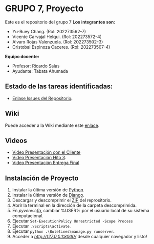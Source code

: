 # GRUPO 7, Proyecto
Este es el repositorio del grupo 7
**Los integrantes son:**

* Yu-Ruey Chang. (Rol: 202273562-7)
* Vicente Carvajal Helqui. (Rol: 202273572-4)
* Alvaro Rojas Valenzuela. (Rol: 202273502-3)
* Cristobal Espinoza Caceres. (Rol: 202273507-4)

**Equipo docente:**

* Profesor: Ricardo Salas
* Ayudante: Tabata Ahumada
## Estado de las tareas identificadas: 
- [Enlase Issues del Repositorio](https://github.com/Elweon665/GRUPO07-2024-PROYINF/issues).
## Wiki
Puede acceder a la Wiki mediante este [enlace](https://github.com/Elweon665/GRUPO-Los-Sacos-Del-7-2024-PROYINF/wiki).

## Videos
- [Video Presentación con el Cliente](https://www.youtube.com/watch?v=abJau21SDIk&feature=youtu.be)
- [Video Presentación Hito 3](https://www.youtube.com/watch?v=zIsVM4g1hY8).
- [Video Presentación Entrega Final](https://youtu.be/_QjDk0H9CUI)

## Instalación de Proyecto
1. Instalar la última versión de [Python](https://www.python.org/).
2. Instalar la última versión de [Django](https://www.djangoproject.com/).
3. Descargar y descomprimir el [ZIP](https://github.com/Elweon665/GRUPO07-2024-PROYINF/archive/refs/heads/main.zip) del reprositorio.
4. Abrír la terminal en la dirección de la carpeta descomprimida.
5. En *pyvenv.cfg*, cambiar %USER% por el usuario local de su sistema computacional.
6. Ejecutar `Set-ExecutionPolicy Unrestricted -Scope Process`
7. Ejecutar `.\Scripts\activate`.
8. Ejecutar `python .\Boletines\manage.py runserver`.
9. Acceder a _http://127.0.0.1:8000/_ desde cualquier navegador y listo!
